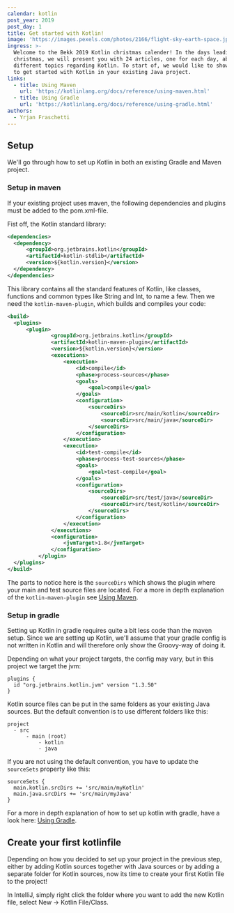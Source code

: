 ```yaml
---
calendar: kotlin
post_year: 2019
post_day: 1
title: Get started with Kotlin!
image: 'https://images.pexels.com/photos/2166/flight-sky-earth-space.jpg'
ingress: >-
  Welcome to the Bekk 2019 Kotlin christmas calender! In the days leading up to
  christmas, we will present you with 24 articles, one for each day, about
  different topics regarding Kotlin. To start of, we would like to show you how
  to get started with Kotlin in your existing Java project.
links:
  - title: Using Maven
    url: 'https://kotlinlang.org/docs/reference/using-maven.html'
  - title: Using Gradle
    url: 'https://kotlinlang.org/docs/reference/using-gradle.html'
authors:
  - Yrjan Fraschetti
---
```

## Setup

We'll go through how to set up Kotlin in both an existing Gradle and Maven project.

  ### Setup in maven
  If your existing project uses maven, the following dependencies and plugins must be added to the pom.xml-file.

  Fist off, the Kotlin standard library:
  ```xml
  <dependencies>
    <dependency>
        <groupId>org.jetbrains.kotlin</groupId>
        <artifactId>kotlin-stdlib</artifactId>
        <version>${kotlin.version}</version>
    </dependency>
  </dependencies>
  ```
  This library contains all the standard features of Kotlin, like classes, functions and common types like String and Int, to name a few.
  Then we need the `kotlin-maven-plugin`, which builds and compiles your code:
  ```xml
  <build>
    <plugins>
        <plugin>
                <groupId>org.jetbrains.kotlin</groupId>
                <artifactId>kotlin-maven-plugin</artifactId>
                <version>${kotlin.version}</version>
                <executions>
                    <execution>
                        <id>compile</id>
                        <phase>process-sources</phase>
                        <goals>
                            <goal>compile</goal>
                        </goals>
                        <configuration>
                            <sourceDirs>
                                <sourceDir>src/main/kotlin</sourceDir>
                                <sourceDir>src/main/java</sourceDir>
                            </sourceDirs>
                        </configuration>
                    </execution>
                    <execution>
                        <id>test-compile</id>
                        <phase>process-test-sources</phase>
                        <goals>
                            <goal>test-compile</goal>
                        </goals>
                        <configuration>
                            <sourceDirs>
                                <sourceDir>src/test/java</sourceDir>
                                <sourceDir>src/test/kotlin</sourceDir>
                            </sourceDirs>
                        </configuration>
                    </execution>
                </executions>
                <configuration>
                    <jvmTarget>1.8</jvmTarget>
                </configuration>
            </plugin>
    </plugins>
  </build>
  ```
  The parts to notice here is the `sourceDirs` which shows the plugin where your main and test source files are located.
  For a more in depth explanation of the `kotlin-maven-plugin` see [Using Maven](https://kotlinlang.org/docs/reference/using-maven.html).

  ### Setup in gradle
  Setting up Kotlin in gradle requires quite a bit less code than the maven setup. Since we are setting up Kotlin, we'll assume that your gradle config is not written in Kotlin and will therefore only show the Groovy-way of doing it.

  Depending on what your project targets, the config may vary, but in this project we target the jvm:
  ```
  plugins {
    id "org.jetbrains.kotlin.jvm" version "1.3.50"
  }
  ```

  Kotlin source files can be put in the same folders as your existing Java sources. But the default convention is to use different folders like this:
  ```
  project
    - src
        - main (root)
            - kotlin
            - java
  ```

  If you are not using the default convention, you have to update the `sourceSets` property like this:
  ```
  sourceSets {
    main.kotlin.srcDirs += 'src/main/myKotlin'
    main.java.srcDirs += 'src/main/myJava'
  }
  ```

  For a more in depth explanation of how to set up kotlin with gradle, have a look here: [Using Gradle](https://kotlinlang.org/docs/reference/using-gradle.html).

## Create your first kotlinfile

Depending on how you decided to set up your project in the previous step, either by adding Kotlin sources together with Java sources or by adding a separate folder for Kotlin sources, now its time to create your first Kotlin file to the project!

In IntelliJ, simply right click the folder where you want to add the new Kotlin file, select New -> Kotlin File/Class.
